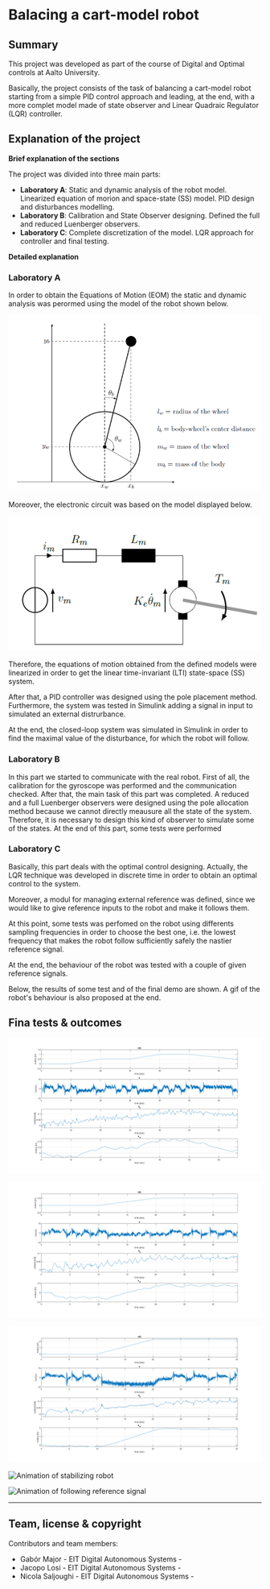 # Balacing a cart-model robot

## Summary

This project was developed as part of the course of Digital and Optimal controls at Aalto University.

Basically, the project consists of the task of balancing a cart-model robot starting from a simple PID control approach and leading, at the end, with a more complet model made of state observer and Linear Quadraic Regulator (LQR) controller.

## Explanation of the project

**Brief explanation of the sections**

The project was divided into three main parts:

- **Laboratory A**: Static and dynamic analysis of the robot model. Linearized equation of morion and space-state (SS) model. PID design and disturbances modelling.
- **Laboratory B**: Calibration and State Observer designing. Defined the full and reduced Luenberger observers.
- **Laboratory C**: Complete discretization of the model. LQR approach for controller and final testing.

**Detailed explanation**

### Laboratory A

In order to obtain the Equations of Motion (EOM) the static and
dynamic analysis was perormed using the model of the robot shown below.

![Model of the robot ](/images/image_4_readme/model_robot.png)

Moreover, the electronic circuit was based on the model displayed below.

![Model of the robot ](/images/image_4_readme/model_circuit.png)

Therefore, the equations of motion obtained from the defined models were linearized in order to get the linear time-invariant (LTI) state-space (SS) system.

After that, a PID controller was designed using the pole placement method. Furthermore, the system was tested in Simulink adding a signal in input to simulated an external distrurbance.

At the end, the closed-loop system was simulated in Simulink in order to find the maximal value of the disturbance, for which the robot will follow.

### Laboratory B

In this part we started to communicate with the real robot. First of all, the calibration for the gyroscope was performed and the communication checked.
After that, the main task of this part was completed. A reduced and a full Luenberger observers were designed using the pole allocation method because we cannot directly meausure all the state of the system. Therefore, it is necessary to design this kind of observer to simulate some of the states.
At the end of this part, some tests were performed

### Laboratory C

Basically, this part deals with the optimal control designing. Actually, the LQR technique was developed in discrete time in order to obtain an optimal control to the system.

Moreover, a modul for managing external reference was defined, since we would like to give reference inputs to the robot and make it follows them.

At this point, some tests was perfomed on the robot using differents sampling frequencies in order to choose the best one, i.e. the lowest frequency that makes the robot follow sufficiently safely the nastier reference signal.

At the end, the behaviour of the robot was tested with a couple of given reference signals.

Below, the results of some test and of the final demo are shown.
A gif of the robot's behaviour is also proposed at the end.

## Fina tests & outcomes

![Plots for one of the tests ](/images/image_4_readme/test_image.png)

![First given reference signal ](/images/image_4_readme/demo_1.png)

![Second given reference signal ](/images/image_4_readme/demo_2.png)

![Animation of stabilizing robot ](/images/image_4_readme/animation_1.gif)

![Animation of following reference signal ](/images/image_4_readme/animation_2.gif)

---

## Team, license & copyright

Contributors and team members:

- Gabór Major - EIT Digital Autonomous Systems -
- Jacopo Losi - EIT Digital Autonomous Systems -
- Nicola Saljoughi - EIT Digital Autonomous Systems -
